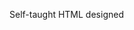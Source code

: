 Self-taught HTML designed
              
 
 
 
      
 
 
                                                                                           